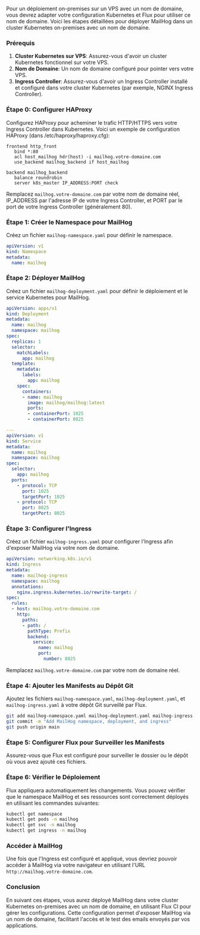 Pour un déploiement on-premises sur un VPS avec un nom de domaine, vous devrez adapter votre configuration Kubernetes et Flux pour utiliser ce nom de domaine. Voici les étapes détaillées pour déployer MailHog dans un cluster Kubernetes on-premises avec un nom de domaine.

### Prérequis

1. **Cluster Kubernetes sur VPS**: Assurez-vous d'avoir un cluster Kubernetes fonctionnel sur votre VPS.
2. **Nom de Domaine**: Un nom de domaine configuré pour pointer vers votre VPS.
3. **Ingress Controller**: Assurez-vous d'avoir un Ingress Controller installé et configuré dans votre cluster Kubernetes (par exemple, NGINX Ingress Controller).

### Étape 0: Configurer HAProxy
Configurez HAProxy pour acheminer le trafic HTTP/HTTPS vers votre Ingress Controller dans Kubernetes. Voici un exemple de configuration HAProxy (dans /etc/haproxy/haproxy.cfg):

```plaintext
frontend http_front
   bind *:80
   acl host_mailhog hdr(host) -i mailhog.votre-domaine.com
   use_backend mailhog_backend if host_mailhog

backend mailhog_backend
   balance roundrobin
   server k8s_master IP_ADDRESS:PORT check
```

Remplacez `mailhog.votre-domaine.com` par votre nom de domaine réel, IP_ADDRESS par l'adresse IP de votre Ingress Controller, et PORT par le port de votre Ingress Controller (généralement 80).

### Étape 1: Créer le Namespace pour MailHog

Créez un fichier `mailhog-namespace.yaml` pour définir le namespace.

```yaml
apiVersion: v1
kind: Namespace
metadata:
  name: mailhog
```

### Étape 2: Déployer MailHog

Créez un fichier `mailhog-deployment.yaml` pour définir le déploiement et le service Kubernetes pour MailHog.

```yaml
apiVersion: apps/v1
kind: Deployment
metadata:
  name: mailhog
  namespace: mailhog
spec:
  replicas: 1
  selector:
    matchLabels:
      app: mailhog
  template:
    metadata:
      labels:
        app: mailhog
    spec:
      containers:
      - name: mailhog
        image: mailhog/mailhog:latest
        ports:
        - containerPort: 1025
        - containerPort: 8025

---
apiVersion: v1
kind: Service
metadata:
  name: mailhog
  namespace: mailhog
spec:
  selector:
    app: mailhog
  ports:
    - protocol: TCP
      port: 1025
      targetPort: 1025
    - protocol: TCP
      port: 8025
      targetPort: 8025
```

### Étape 3: Configurer l'Ingress

Créez un fichier `mailhog-ingress.yaml` pour configurer l'Ingress afin d'exposer MailHog via votre nom de domaine.

```yaml
apiVersion: networking.k8s.io/v1
kind: Ingress
metadata:
  name: mailhog-ingress
  namespace: mailhog
  annotations:
    nginx.ingress.kubernetes.io/rewrite-target: /
spec:
  rules:
  - host: mailhog.votre-domaine.com
    http:
      paths:
      - path: /
        pathType: Prefix
        backend:
          service:
            name: mailhog
            port:
              number: 8025
```

Remplacez `mailhog.votre-domaine.com` par votre nom de domaine réel.

### Étape 4: Ajouter les Manifests au Dépôt Git

Ajoutez les fichiers `mailhog-namespace.yaml`, `mailhog-deployment.yaml`, et `mailhog-ingress.yaml` à votre dépôt Git surveillé par Flux.

```sh
git add mailhog-namespace.yaml mailhog-deployment.yaml mailhog-ingress.yaml
git commit -m "Add MailHog namespace, deployment, and ingress"
git push origin main
```

### Étape 5: Configurer Flux pour Surveiller les Manifests

Assurez-vous que Flux est configuré pour surveiller le dossier ou le dépôt où vous avez ajouté ces fichiers.

### Étape 6: Vérifier le Déploiement

Flux appliquera automatiquement les changements. Vous pouvez vérifier que le namespace MailHog et ses ressources sont correctement déployés en utilisant les commandes suivantes:

```sh
kubectl get namespace
kubectl get pods -n mailhog
kubectl get svc -n mailhog
kubectl get ingress -n mailhog
```

### Accéder à MailHog

Une fois que l'Ingress est configuré et appliqué, vous devriez pouvoir accéder à MailHog via votre navigateur en utilisant l'URL `http://mailhog.votre-domaine.com`.

### Conclusion

En suivant ces étapes, vous aurez déployé MailHog dans votre cluster Kubernetes on-premises avec un nom de domaine, en utilisant Flux CI pour gérer les configurations. Cette configuration permet d'exposer MailHog via un nom de domaine, facilitant l'accès et le test des emails envoyés par vos applications.
